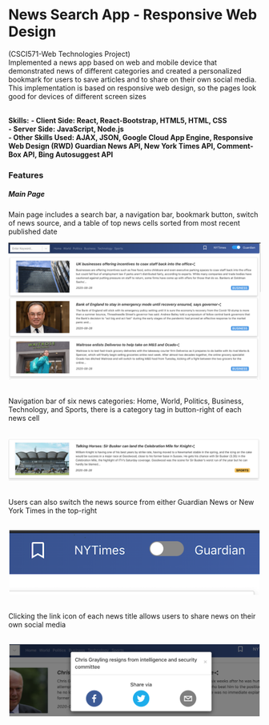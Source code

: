 # News Search App - Responsive Web Design

(CSCI571-Web Technologies Project) <br>
Implemented a news app based on web and mobile device that demonstrated news of different categories and created a personalized bookmark for users to save articles and to share on their own social media. This implementation is based on responsive web design, so the pages look good for devices of different screen sizes<br><br>

**Skills:** 
**- Client Side: React, React-Bootstrap, HTML5, HTML, CSS**<br>
**- Server Side: JavaScript, Node.js**<br>
**- Other Skills Used: AJAX, JSON, Google Cloud App Engine, Responsive Web Design (RWD) Guardian News API, New York Times API, Comment-Box API, Bing Autosuggest API** <br>

### Features
##### Main Page
Main page includes a search bar, a navigation bar, bookmark button, switch of news source, and a table of top news cells sorted from most recent published date
<p align="center">
	<img src="./imgs/guardian.png" width="700px" />
</p>
<br>
Navigation bar of six news categories: Home, World, Politics, Business, Technology, and Sports, there is a category tag in button-right of each news cell<br><br>
<p align="center">
	<img src="./imgs/sports.png" width="550px" />
</p>
<br>
Users can also switch the news source from either Guardian News or New York Times in the top-right <br><br>
<p align="center">	
	<img src="./imgs/nytimes.png" width="500px" />
</p>
<br>
Clicking the link icon of each news title allows users to share news on their own social media <br><br>
<p align="center">	
	<img src="./imgs/link.png" width="500px" />
</p>
